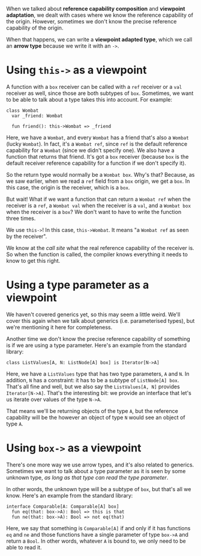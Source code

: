 When we talked about __reference capability composition__ and __viewpoint adaptation__, we dealt with cases where we know the reference capability of the origin. However, sometimes we don't know the precise reference capability of the origin.

When that happens, we can write a __viewpoint adapted type__, which we call an __arrow type__ because we write it with an `->`.

# Using `this->` as a viewpoint

A function with a `box` receiver can be called with a `ref` receiver or a `val` receiver as well, since those are both subtypes of `box`. Sometimes, we want to be able to talk about a type takes this into account. For example:

```pony
class Wombat
  var _friend: Wombat

  fun friend(): this->Wombat => _friend
```

Here, we have a `Wombat`, and every `Wombat` has a friend that's also a `Wombat` (lucky `Wombat`). In fact, it's a `Wombat ref`, since `ref` is the default reference capability for a `Wombat` (since we didn't specify one). We also have a function that returns that friend. It's got a `box` receiver (because `box` is the default receiver reference capability for a function if we don't specify it).

So the return type would normally be a `Wombat box`. Why's that? Because, as we saw earlier, when we read a `ref` field from a `box` origin, we get a `box`. In this case, the origin is the receiver, which is a `box`.

But wait! What if we want a function that can return a `Wombat ref` when the receiver is a `ref`, a `Wombat val` when the receiver is a `val`, and a `Wombat box` when the receiver is a `box`? We don't want to have to write the function three times.

We use `this->`! In this case, `this->Wombat`. It means "a `Wombat ref` as seen by the receiver".

We know at the _call site_ what the real reference capability of the receiver is. So when the function is called, the compiler knows everything it needs to know to get this right.

# Using a type parameter as a viewpoint

We haven't covered generics yet, so this may seem a little weird. We'll cover this again when we talk about generics (i.e. parameterised types), but we're mentioning it here for completeness.

Another time we don't know the precise reference capability of something is if we are using a type parameter. Here's an example from the standard library:

```pony
class ListValues[A, N: ListNode[A] box] is Iterator[N->A]
```

Here, we have a `ListValues` type that has two type parameters, `A` and `N`. In addition, `N` has a constraint: it has to be a subtype of `ListNode[A] box`. That's all fine and well, but we also say the `ListValues[A, N]` provides `Iterator[N->A]`. That's the interesting bit: we provide an interface that let's us iterate over values of the type `N->A`.

That means we'll be returning objects of the type `A`, but the reference capability will be the however an object of type `N` would see an object of type `A`.

# Using `box->` as a viewpoint

There's one more way we use arrow types, and it's also related to generics. Sometimes we want to talk about a type parameter as it is seen by some unknown type, _as long as that type can read the type parameter_.

In other words, the unknown type will be a subtype of `box`, but that's all we know. Here's an example from the standard library:

```pony
interface Comparable[A: Comparable[A] box]
  fun eq(that: box->A): Bool => this is that
  fun ne(that: box->A): Bool => not eq(that)
```

Here, we say that something is `Comparable[A]` if and only if it has functions `eq` and `ne` and those functions have a single parameter of type `box->A` and return a `Bool`. In other words, whatever `A` is bound to, we only need to be able to read it.
